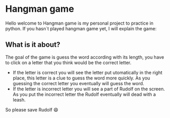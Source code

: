 # Hangman game
 Hello welcome to Hangman game is my personal project to practice in python. 
 If you hasn´t played hangman game yet, I will explain the game: 
## What is it about? 
The goal of the game is guess the word according with its length, you have to click on a letter that you think would be the correct letter. 
- If the letter is correct you will see the letter put utomatically in the right place, this letter is a clue to guess the word more quickly. As you guessing the correct letter you eventually will guess the word.
- If the letter is incorrect letter you will see a part of Rudolf on the screen. As you put the incorrect letter the Rudolf eventually will dead with a leash.

So please save Rudolf  :smile:
